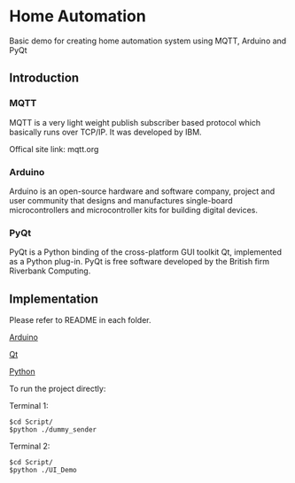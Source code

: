 # Home Automation
Basic demo for creating home automation system using MQTT, Arduino and PyQt

## Introduction

### MQTT
MQTT is a very light weight publish subscriber based protocol which basically runs over TCP/IP. It was developed by IBM.

Offical site link: mqtt.org


### Arduino
Arduino is an open-source hardware and software company, project and user community that designs and manufactures single-board microcontrollers and microcontroller kits for building digital devices.


### PyQt
PyQt is a Python binding of the cross-platform GUI toolkit Qt, implemented as a Python plug-in. PyQt is free software developed by the British firm Riverbank Computing.


## Implementation

Please refer to README in each folder.

[Arduino](Arduino/README.md)

[Qt](Qt/README.md)

[Python](Script/README.md)


To run the project directly:

Terminal 1:
```
$cd Script/
$python ./dummy_sender
```

Terminal 2:
```
$cd Script/
$python ./UI_Demo
```
